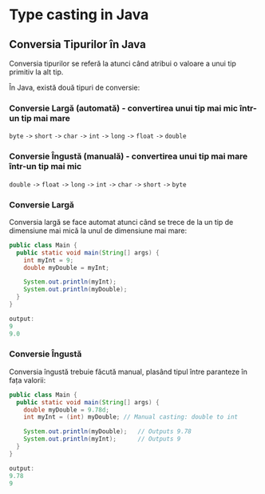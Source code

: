 # Type casting in Java

## Conversia Tipurilor în Java

Conversia tipurilor se referă la atunci când atribui o valoare a unui tip primitiv la alt tip.

În Java, există două tipuri de conversie:

### Conversie Largă (automată) - convertirea unui tip mai mic într-un tip mai mare
`byte` `->` `short` `->` `char` `->` `int` `->` `long` `->` `float` `->` `double`

### Conversie Îngustă (manuală) - convertirea unui tip mai mare într-un tip mai mic
`double` `->` `float` `->` `long` `->` `int` `->` `char` `->` `short` `->` `byte`

### Conversie Largă

Conversia largă se face automat atunci când se trece de la un tip de dimensiune mai mică la unul de dimensiune mai mare:


```java
public class Main {
  public static void main(String[] args) {
    int myInt = 9;
    double myDouble = myInt; 

    System.out.println(myInt);      
    System.out.println(myDouble);   
  }
}

output:
9
9.0
```

### Conversie Îngustă

Conversia îngustă trebuie făcută manual, plasând tipul între paranteze în fața valorii:

```java
public class Main {
  public static void main(String[] args) {
    double myDouble = 9.78d;
    int myInt = (int) myDouble; // Manual casting: double to int

    System.out.println(myDouble);   // Outputs 9.78
    System.out.println(myInt);      // Outputs 9
  }
}

output:
9.78
9
```



